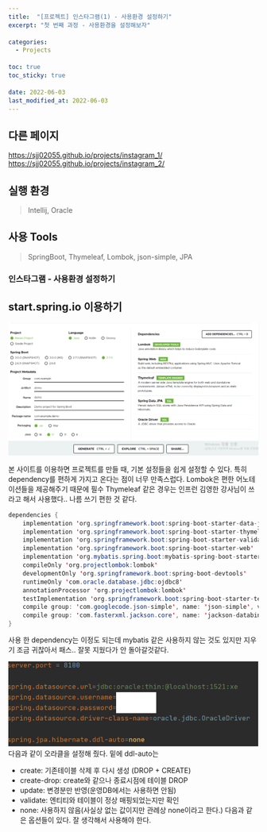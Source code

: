 ```yaml
---
title:  "[프로젝트] 인스타그램(1) - 사용환경 설정하기"
excerpt: "첫 번째 과정 - 사용환경을 설정해보자"

categories:
  - Projects

toc: true
toc_sticky: true
 
date: 2022-06-03
last_modified_at: 2022-06-03
---
```

## 다른 페이지
  https://sjj02055.github.io/projects/instagram_1/
  https://sjj02055.github.io/projects/instagram_2/

## 실행 환경
  > Intellij, Oracle

## 사용 Tools
  > SpringBoot, Thymeleaf, Lombok, json-simple, JPA

### 인스타그램 - 사용환경 설정하기

## start.spring.io 이용하기

![image](../../../../assets/images/start.spring.io.png)

본 사이트를 이용하면 프로젝트를 만들 때, 기본 설정들을 쉽게 설정할 수 있다. 특히 dependency를 편하게 가지고 온다는 점이 너무 만족스럽다.
Lombok은 편한 어노테이션들을 제공해주기 때문에 필수
Thymeleaf 같은 경우는 인프런 김영한 강사님이 쓰라고 해서 사용했다.. 나름 쓰기 편한 것 같다.

```java
dependencies {
	implementation 'org.springframework.boot:spring-boot-starter-data-jpa'
	implementation 'org.springframework.boot:spring-boot-starter-thymeleaf'
	implementation 'org.springframework.boot:spring-boot-starter-validation'
	implementation 'org.springframework.boot:spring-boot-starter-web'
	implementation 'org.mybatis.spring.boot:mybatis-spring-boot-starter:2.1.4'
	compileOnly 'org.projectlombok:lombok'
	developmentOnly 'org.springframework.boot:spring-boot-devtools'
	runtimeOnly 'com.oracle.database.jdbc:ojdbc8'
	annotationProcessor 'org.projectlombok:lombok'
	testImplementation 'org.springframework.boot:spring-boot-starter-test'
	compile group: 'com.googlecode.json-simple', name: 'json-simple', version: '1.1.1'
	compile group: 'com.fasterxml.jackson.core', name: 'jackson-databind'
}
```
사용 한 dependency는 이정도 되는데 mybatis 같은 사용하지 않는 것도 있지만 지우기 조금 귀찮아서 패스.. 잘못 지웠다가 안 돌아갈것같다.

![image](../../../../assets/images/connect_oracle.png)
다음과 같이 오라클을 설정해 줬다.
밑에 ddl-auto는
 - create: 기존테이블 삭제 후 다시 생성 (DROP + CREATE)
 - create-drop: create와 같으나 종료시점에 테이블 DROP
 - update: 변경분만 반영(운영DB에서는 사용하면 안됨)
 - validate: 엔티티와 테이블이 정상 매핑되었는지만 확인
 - none: 사용하지 않음(사실상 없는 값이지만 관례상 none이라고 한다.)
다음과 같은 옵션들이 있다. 잘 생각해서 사용해야 한다.